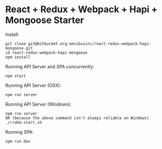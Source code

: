 # React + Redux + Webpack + Hapi + Mongoose Starter

Install:
```
git clone git@bitbucket.org:omnibusinc/react-redux-webpack-hapi-mongoose.git
cd react-redux-webpack-hapi-mongoose
npm install
```

Running API Server and SPA concurrently:
```
npm start
```

Running API Server (OSX):
```
npm run server
```

Running API Server (Windows):
```
npm run server
OR (because the above command isn't always reliable on Windows)
./rrwhm-start.sh
```

Running SPA:
```
npm run dev
```
